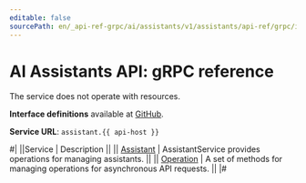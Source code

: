 ```yaml
---
editable: false
sourcePath: en/_api-ref-grpc/ai/assistants/v1/assistants/api-ref/grpc/index.md
---
```


# AI Assistants API: gRPC reference

The service does not operate with resources.

**Interface definitions** available at [GitHub](https://github.com/yandex-cloud/cloudapi/tree/master/yandex/cloud/ai/assistants/v1).

**Service URL**: `assistant.{{ api-host }}`

#|
||Service | Description ||
|| [Assistant](Assistant/index.md) | AssistantService provides operations for managing assistants. ||
|| [Operation](Operation/index.md) | A set of methods for managing operations for asynchronous API requests. ||
|#